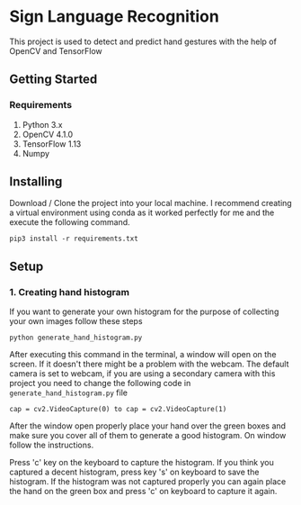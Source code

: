 # Sign Language Recognition

This project is used to detect and predict hand gestures with the help of OpenCV and TensorFlow

## Getting Started

### Requirements

1. Python 3.x
2. OpenCV 4.1.0
3. TensorFlow 1.13
4. Numpy

## Installing

Download / Clone the project into your local machine. I recommend creating a virtual environment using conda as it worked perfectly for me and the execute the following command.

`pip3 install -r requirements.txt`

## Setup

### 1\. Creating hand histogram

If you want to generate your own histogram for the purpose of collecting your own images follow these steps

`python generate_hand_histogram.py`

After executing this command in the terminal, a window will open on the screen. If it doesn't there might be a problem with the webcam. The default camera is set to webcam, if you are using a secondary camera with this project you need to change the following code in `generate_hand_histogram.py` file

```
cap = cv2.VideoCapture(0) to cap = cv2.VideoCapture(1)
```

After the window open properly place your hand over the green boxes and make sure you cover all of them to generate a good histogram. On window follow the instructions.

Press 'c' key on the keyboard to capture the histogram. If you think you captured a decent histogram, press key 's' on keyboard to save the histogram. If the histogram was not captured properly you can again place the hand on the green box and press 'c' on keyboard to capture it again.
